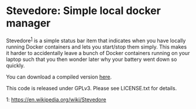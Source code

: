 Stevedore: Simple local docker manager
====================================

Stevedore<sup>[1](#namefootnote)</sup> is a simple status bar item that indicates when you have locally running Docker containers and lets you start/stop them simply. This makes it harder to accidentally leave a bunch of Docker containers running on your laptop such that you then wonder later why your battery went down so quickly.

You can download a compiled version [here](http://dfmisc.s3.amazonaws.com/Stevedore.zip).

This code is released under GPLv3. Please see LICENSE.txt for details.


<a name="namefootnote">1</a>: https://en.wikipedia.org/wiki/Stevedore
